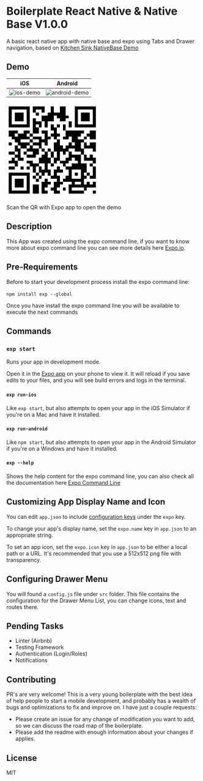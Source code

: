 # Boilerplate React Native & Native Base V1.0.0
A basic react native app with native base and expo using Tabs and Drawer navigation, based on [Kitchen Sink NativeBase Demo](https://github.com/damianfabian/NativeBase-KitchenSink/)

## Demo

iOS | Android
 :--:| :-----:
 ![ios-demo](https://github.com/GeekyAnts/NativeBase-KitchenSink/raw/master/screenshots/iOS.gif) | ![android-demo](https://github.com/GeekyAnts/NativeBase-KitchenSink/raw/master/screenshots/Android.gif)

![demo](./expoqr.png)

Scan the QR with Expo app to open the demo

## Description

This App was created using the expo command line, if you want to know more about expo command line you can see more details here [Expo.io](https://expo.io/learn).

## Pre-Requirements

Before to start your development process install the expo command line:

`npm install exp --global`

Once you have install the expo command line you will be available to execute the next commands

## Commands

### `exp start`

Runs your app in development mode.

Open it in the [Expo app](https://expo.io) on your phone to view it. It will reload if you save edits to your files, and you will see build errors and logs in the terminal.

#### `exp run-ios`

Like `exp start`, but also attempts to open your app in the iOS Simulator if you're on a Mac and have it installed.

#### `exp run-android`

Like `npm start`, but also attempts to open your app in the Android Simulator if you're on a Windows and have it installed.

#### `exp --help`

Shows the help content for the expo command line, you can also check all the documentation here [Expo Command Line](https://docs.expo.io/versions/latest/guides/exp-cli.html)

## Customizing App Display Name and Icon

You can edit `app.json` to include [configuration keys](https://docs.expo.io/versions/latest/guides/configuration.html) under the `expo` key.

To change your app's display name, set the `expo.name` key in `app.json` to an appropriate string.

To set an app icon, set the `expo.icon` key in `app.json` to be either a local path or a URL. It's recommended that you use a 512x512 png file with transparency.


## Configuring Drawer Menu

You will found a `config.js` file under `src` folder. This file contains the configuration for the Drawer Menu List, you can change icons, text and routes there.

## Pending Tasks

- Linter (Airbnb)
- Testing Framework
- Authentication (Login/Roles)
- Notifications

## Contributing

PR's are very welcome! This is a very young boilerplate with the best idea of help people to start a mobile development, and probably has a wealth of bugs and optimizations to fix and improve on. I have just a couple requests:

- Please create an issue for any change of modification you want to add, so we can discuss the road map of the boilerplate.
- Please add the readme with enough information about your changes if applies.

## License
MIT


